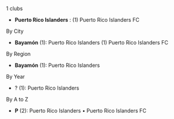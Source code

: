 1 clubs

- **Puerto Rico Islanders** : (1) Puerto Rico Islanders FC




By City

- **Bayamón** (1): Puerto Rico Islanders  (1) Puerto Rico Islanders FC




By Region

- **Bayamón** (1):   Puerto Rico Islanders




By Year

- ? (1):   Puerto Rico Islanders






By A to Z

- **P** (2): Puerto Rico Islanders • Puerto Rico Islanders FC




